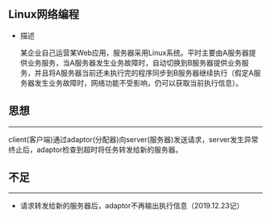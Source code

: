 ## Linux网络编程

* 描述

  某企业自己运营某Web应用，服务器采用Linux系统。平时主要由A服务器提供业务服务，当A服务器发生业务故障时，自动切换到B服务器提供业务服务，并且将A服务器当前还未执行完的程序同步到B服务器继续执行（假定A服务器发生业务故障时，网络功能不受影响，仍可以获取当前执行信息）。

## 思想

----------

client(客户端)通过adaptor(分配器)向server(服务器)发送请求，server发生异常终止后，adaptor检查到超时将任务转发给新的服务器。



## 不足

------

* 请求转发给新的服务器后，adaptor不再输出执行信息（2019.12.23记）